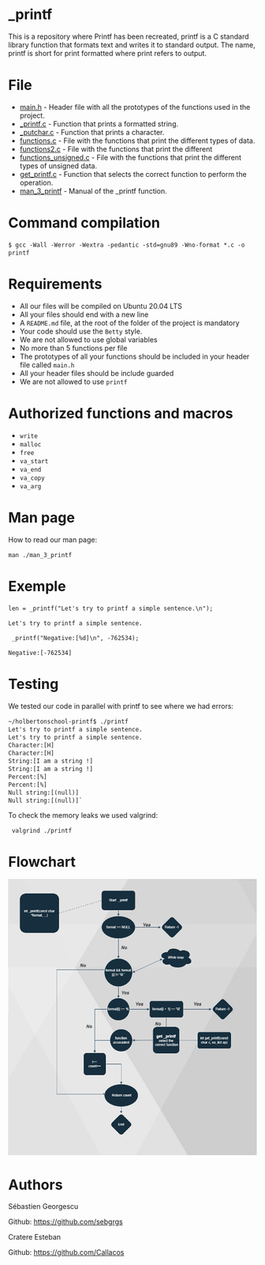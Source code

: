 # _printf
This is a repository where Printf has been recreated, printf is a C standard library function that formats text and writes it to standard output. The name, printf is short for print formatted where print refers to output.

# File
* [main.h](./main.h) - Header file with all the prototypes of the functions used in the project.
* [_printf.c](./_printf.c) - Function that prints a formatted string.
* [_putchar.c](./_putchar.c) - Function that prints a character.
* [functions.c](./functions.c) - File with the functions that print the different types of data.
* [functions2.c](./functions2.c) - File with the functions that print the different
* [functions_unsigned.c](./functions_unsigned.c) - File with the functions that print the different types of unsigned data.
* [get_printf.c](./get_printf.c) - Function that selects the correct function to perform the operation.		
* [man_3_printf](./man_3_printf) - Manual of the _printf function.
# Command compilation

```
$ gcc -Wall -Werror -Wextra -pedantic -std=gnu89 -Wno-format *.c -o printf
```

# Requirements

-   All our files will be compiled on Ubuntu 20.04 LTS 
-   All your files should end with a new line
-   A `README.md` file, at the root of the folder of the project is mandatory
-   Your code should use the `Betty` style.
-   We are not allowed to use global variables
-   No more than 5 functions per file
-   The prototypes of all your functions should be included in your header file called `main.h`
-   All your header files should be include guarded
-  We are not allowed to use `printf`

# Authorized functions and macros
-   `write`
-   `malloc`
-   `free`
-   `va_start`
-   `va_end`
-   `va_copy`
-   `va_arg`

# Man page
How to read our man page:
```
man ./man_3_printf
```

# Exemple 

```
len = _printf("Let's try to printf a simple sentence.\n");
```
```
Let's try to printf a simple sentence.
```
```
 _printf("Negative:[%d]\n", -762534);
```
```
Negative:[-762534]
```
# Testing
We tested our code in parallel with printf to see where we had errors:
```
~/holbertonschool-printf$ ./printf
Let's try to printf a simple sentence.
Let's try to printf a simple sentence.
Character:[H]
Character:[H]
String:[I am a string !]
String:[I am a string !]
Percent:[%]
Percent:[%]
Null string:[(null)]
Null string:[(null)]`
```
To check the memory leaks we used valgrind:
```
 valgrind ./printf
```



# Flowchart 
![Flowchart](printf.png)




# Authors
Sébastien Georgescu  

Github: https://github.com/sebgrgs

Cratere Esteban  
 
Github: https://github.com/Callacos